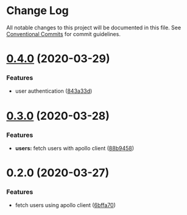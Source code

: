 # Change Log

All notable changes to this project will be documented in this file.
See [Conventional Commits](https://conventionalcommits.org) for commit guidelines.

# [0.4.0](https://github.com/mujuni88/photo-share/compare/v0.3.0...v0.4.0) (2020-03-29)


### Features

* user authentication ([843a33d](https://github.com/mujuni88/photo-share/commit/843a33d030c2814d4e147708ba9a54a92fc09041))





# [0.3.0](https://github.com/mujuni88/photo-share/compare/v0.2.0...v0.3.0) (2020-03-28)


### Features

* **users:** fetch users with apollo client ([88b9458](https://github.com/mujuni88/photo-share/commit/88b945870344fe18287841ce81d34c3110d7ff5a))





# 0.2.0 (2020-03-27)


### Features

* fetch users using apollo client ([6bffa70](https://github.com/mujuni88/photo-share/commit/6bffa709b4fed202e93432e501d6e6977a394409))
